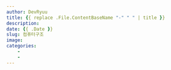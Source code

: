 ```yaml
---
author: DevRyuu
title: {{ replace .File.ContentBaseName "-" " " | title }}
description: 
date: {{ .Date }}
slug: 컴퓨터구조
image:
categories:
    - 
    - 
---
```

